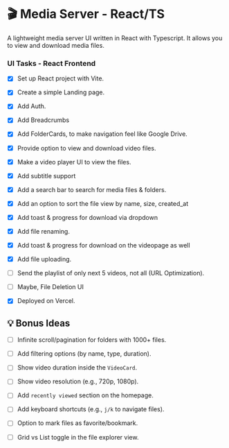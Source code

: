 # 🎬 Media Server - React/TS

A lightweight media server UI written in React with Typescript.
It allows you to view and download media files.

### UI Tasks - React Frontend

- [x] Set up React project with Vite.
- [x] Create a simple Landing page.
- [x] Add Auth.
- [x] Add Breadcrumbs
- [x] Add FolderCards, to make navigation feel like Google Drive.
- [x] Provide option to view and download video files.
- [x] Make a video player UI to view the files.
- [x] Add subtitle support
- [x] Add a search bar to search for media files & folders.
- [x] Add an option to sort the file view by name, size, created_at

- [x] Add toast & progress for download via dropdown
- [x] Add file renaming.

- [x] Add toast & progress for download on the videopage as well
- [x] Add file uploading.
- [ ] Send the playlist of only next 5 videos, not all (URL Optimization).

- [ ] Maybe, File Deletion UI

- [x] Deployed on Vercel.

## 💡 Bonus Ideas

- [ ] Infinite scroll/pagination for folders with 1000+ files.
- [ ] Add filtering options (by name, type, duration).

- [ ] Show video duration inside the `VideoCard`.
- [ ] Show video resolution (e.g., 720p, 1080p).

- [ ] Add `recently viewed` section on the homepage.
- [ ] Add keyboard shortcuts (e.g., `j/k` to navigate files).
- [ ] Option to mark files as favorite/bookmark.
- [ ] Grid vs List toggle in the file explorer view.
